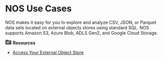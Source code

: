 # NOS Use Cases

NOS makes it easy for you to explore and analyze CSV, JSON, or Parquet data sets located on external objects stores using standard SQL. NOS supports Amazon S3, Azure Blob, ADLS Gen2, and Google Cloud Storage.

![../Images/fluto-icn-resources.png](../Images/fluto-icn-resources.png) **Resources**
 
* [Access Your External Object Store](https://docs.teradata.com/r/dLArVI09J62c8byzVbHMtw/zQ9k2on1UJ~i7uDS~VVTQg)
